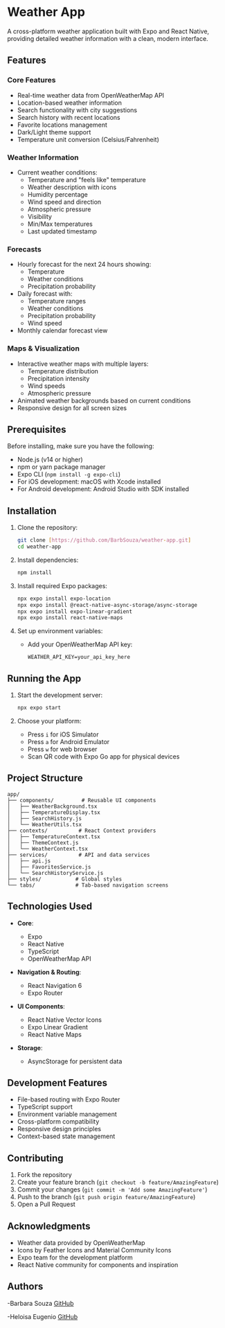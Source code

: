 # Weather App

A cross-platform weather application built with Expo and React Native, providing detailed weather information with a clean, modern interface.

## Features

### Core Features
- Real-time weather data from OpenWeatherMap API
- Location-based weather information
- Search functionality with city suggestions
- Search history with recent locations
- Favorite locations management
- Dark/Light theme support
- Temperature unit conversion (Celsius/Fahrenheit)

### Weather Information
- Current weather conditions:
  - Temperature and "feels like" temperature
  - Weather description with icons
  - Humidity percentage
  - Wind speed and direction
  - Atmospheric pressure
  - Visibility
  - Min/Max temperatures
  - Last updated timestamp

### Forecasts
- Hourly forecast for the next 24 hours showing:
  - Temperature
  - Weather conditions
  - Precipitation probability
- Daily forecast with:
  - Temperature ranges
  - Weather conditions
  - Precipitation probability
  - Wind speed
- Monthly calendar forecast view

### Maps & Visualization
- Interactive weather maps with multiple layers:
  - Temperature distribution
  - Precipitation intensity
  - Wind speeds
  - Atmospheric pressure
- Animated weather backgrounds based on current conditions
- Responsive design for all screen sizes

## Prerequisites

Before installing, make sure you have the following:
- Node.js (v14 or higher)
- npm or yarn package manager
- Expo CLI (`npm install -g expo-cli`)
- For iOS development: macOS with Xcode installed
- For Android development: Android Studio with SDK installed

## Installation

1. Clone the repository:
   ```bash
   git clone [https://github.com/BarbSouza/weather-app.git]
   cd weather-app
   ```

2. Install dependencies:
   ```bash
   npm install
   ```

3. Install required Expo packages:
   ```bash
   npx expo install expo-location
   npx expo install @react-native-async-storage/async-storage
   npx expo install expo-linear-gradient
   npx expo install react-native-maps
   ```

4. Set up environment variables:
   - Add your OpenWeatherMap API key:
     ```
     WEATHER_API_KEY=your_api_key_here
     ```

## Running the App

1. Start the development server:
   ```bash
   npx expo start
   ```

2. Choose your platform:
   - Press `i` for iOS Simulator
   - Press `a` for Android Emulator
   - Press `w` for web browser
   - Scan QR code with Expo Go app for physical devices

## Project Structure

```
app/
├── components/         # Reusable UI components
│   ├── WeatherBackground.tsx
│   ├── TemperatureDisplay.tsx
│   ├── SearchHistory.js
│   └── WeatherUtils.tsx
├── contexts/          # React Context providers
│   ├── TemperatureContext.tsx
│   ├── ThemeContext.js
│   └── WeatherContext.tsx
├── services/          # API and data services
│   ├── api.js
│   ├── FavoritesService.js
│   └── SearchHistoryService.js
├── styles/           # Global styles
└── tabs/             # Tab-based navigation screens
```

## Technologies Used

- **Core**:
  - Expo
  - React Native
  - TypeScript
  - OpenWeatherMap API

- **Navigation & Routing**:
  - React Navigation 6
  - Expo Router

- **UI Components**:
  - React Native Vector Icons
  - Expo Linear Gradient
  - React Native Maps

- **Storage**:
  - AsyncStorage for persistent data

## Development Features

- File-based routing with Expo Router
- TypeScript support
- Environment variable management
- Cross-platform compatibility
- Responsive design principles
- Context-based state management

## Contributing

1. Fork the repository
2. Create your feature branch (`git checkout -b feature/AmazingFeature`)
3. Commit your changes (`git commit -m 'Add some AmazingFeature'`)
4. Push to the branch (`git push origin feature/AmazingFeature`)
5. Open a Pull Request

## Acknowledgments

- Weather data provided by OpenWeatherMap
- Icons by Feather Icons and Material Community Icons
- Expo team for the development platform
- React Native community for components and inspiration


## Authors

-Barbara Souza
[GitHub](https://github.com/BarbSouza)

-Heloisa Eugenio
[GitHub](https://github.com/Heloeugenio)